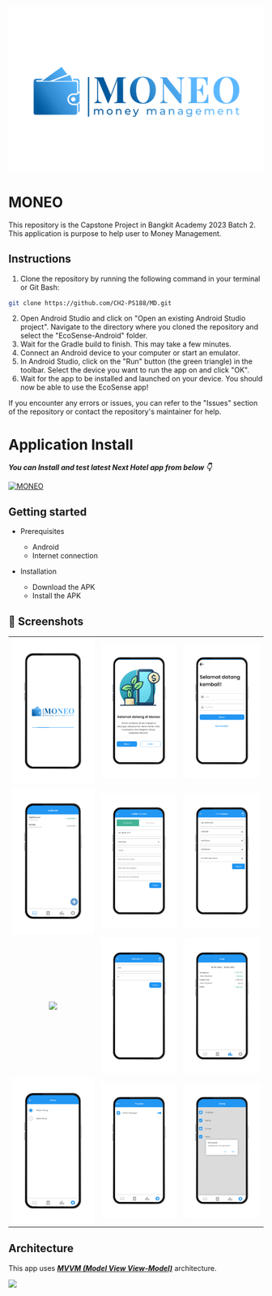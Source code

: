 ![](Media/Logomoneo.png)

# **MONEO** 

This repository is the Capstone Project in Bangkit Academy 2023 Batch 2. This application is purpose to help user to Money Management.<br>

## Instructions
1. Clone the repository by running the following command in your terminal or Git Bash:
  ```bash
  git clone https://github.com/CH2-PS188/MD.git
  ```
2. Open Android Studio and click on "Open an existing Android Studio project". Navigate to the directory where you cloned the repository and select the "EcoSense-Android" folder.
3. Wait for the Gradle build to finish. This may take a few minutes.
4. Connect an Android device to your computer or start an emulator.
5. In Android Studio, click on the "Run" button (the green triangle) in the toolbar. Select the device you want to run the app on and click "OK".
6. Wait for the app to be installed and launched on your device. You should now be able to use the EcoSense app!

If you encounter any errors or issues, you can refer to the "Issues" section of the repository or contact the repository's maintainer for help.

# Application Install

***You can Install and test latest Next Hotel app from below 👇***

[![MONEO](https://img.shields.io/badge/Moneo%E2%9C%85-APK-red.svg?style=for-the-badge&logo=android)](https://github.com/CH2-PS188/MD/app-debug.apk)


## Getting started
- Prerequisites
  - Android
  - Internet connection

- Installation
  - Download the APK
  - Install the APK

## 📸 Screenshots
||||
|:----------------------------------------:|:-----------------------------------------:|:-----------------------------------------: |
| ![](Media/1.SplashScreen.png) | ![](Media/2.Onboarding.png) | ![](Media/3.LoginScreen.png) | ![](Media/4.RegistrasiScreen.png) |
| ![](Media/5.TransactionScreen.png) | ![](Media/6.AddTransactionScreen.png) | ![](Media/7.EditTransactionScreen.png) | ![](Media/8.RekeningScreen.png) |
| ![](Media/9.AddRekeningScreen.png) | ![](Media/10.EditRekeningScreen.png) | ![](Media/11.RekapScreen.png) | ![](Media/12.SettingsScreen.png) |
| ![](Media/13.ThemaScreen.png) | ![](Media/14.ReminderScreen.png) | ![](Media/15.LogoutScreen.png) | ![](Media/16.Notifikasiaktif.png) |

## Architecture
This app uses [***MVVM (Model View View-Model)***](https://developer.android.com/jetpack/docs/guide#recommended-app-arch) architecture.

![](https://developer.android.com/topic/libraries/architecture/images/final-architecture.png)
